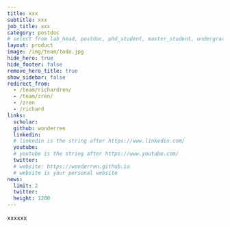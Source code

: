 ```yaml
---
title: xxx
subtitle: xxx
job_title: xxx
category: postdoc 
# select from lab_head, postdoc, phd_student, master_student, undergraduate, staff, visitor, intern
layout: product
image: /img/team/todo.jpg
hide_hero: true
hide_footer: false
remove_hero_title: true
show_sidebar: false
redirect_from:
  - /team/richardren/
  - /team/zren/
  - /zren
  - /richard
links:
  scholar: 
  github: wonderren
  linkedin: 
  # linkedin is the string after https://www.linkedin.com/
  youtube: 
  # youtube is the string after https://www.youtube.com/
  twitter: 
  # website: https://wonderren.github.io
  # website is your personal website
news:
  limit: 2
  twitter: 
  height: 1200
---
```


xxxxxx